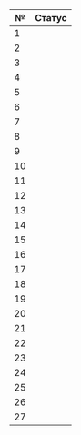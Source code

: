 | № | Статус |
| ------ | ------ |
| 1  |  |
| 2  |  |
| 3  |  |
| 4  |  |
| 5  |  |
| 6  |  |
| 7  |  |
| 8  |  |
| 9  |  |
| 10 |  |
| 11 |  |
| 12 |  |
| 13 |  |
| 14 |  |
| 15 |  |
| 16 |  |
| 17 |  |
| 18 |  |
| 19 |  |
| 20 |  |
| 21 |  |
| 22 |  |
| 23 |  |
| 24 |  |
| 25 |  |
| 26 |  |
| 27 |  |
>>> 
